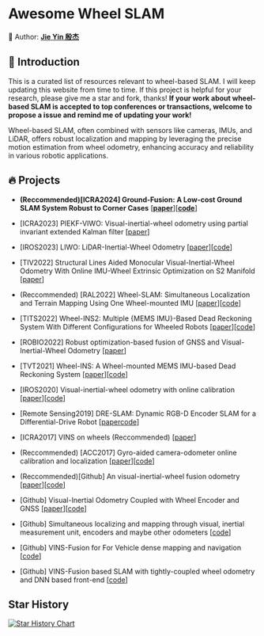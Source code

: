 # Awesome Wheel SLAM
💎 Author: [**Jie Yin 殷杰**](https://github.com/sjtuyinjie)

## 📝 Introduction

This is a curated list of resources relevant to wheel-based SLAM. I will keep updating this website from time to time. If this project is helpful for your research, please give me a star and fork, thanks!
**If your work about wheel-based SLAM is accepted to top conferences or transactions, welcome to propose a issue and remind me of updating your work!**


Wheel-based SLAM, often combined with sensors like cameras, IMUs, and LiDAR, offers robust localization and mapping by leveraging the precise motion estimation from wheel odometry, enhancing accuracy and reliability in various robotic applications.

## 🔥 Projects


- **(Reccommended)[ICRA2024] Ground-Fusion: A Low-cost Ground SLAM System Robust to Corner Cases**  [[**paper**](https://arxiv.org/abs/2402.14308)][[**code**](https://github.com/SJTU-ViSYS/Ground-Fusion)]


- [ICRA2023] PIEKF-VIWO: Visual-inertial-wheel odometry using partial invariant extended Kalman filter [[paper](https://arxiv.org/pdf/2303.07668)]


- [IROS2023] LIWO: LiDAR-Inertial-Wheel Odometry [[paper](https://arxiv.org/pdf/2302.14298)][[code](https://github.com/ZikangYuan/liw_oam)]


- [TIV2022] Structural Lines Aided Monocular Visual-Inertial-Wheel Odometry With Online IMU-Wheel Extrinsic Optimization on S2 Manifold [[paper](https://ieeexplore.ieee.org/abstract/document/10214115)]


- (Reccommended) [RAL2022] Wheel-SLAM: Simultaneous Localization and Terrain Mapping Using One Wheel-mounted IMU [[paper](https://arxiv.org/abs/2211.03174)][[code](https://github.com/i2Nav-WHU/Wheel-SLAM)]




- [TITS2022] Wheel-INS2: Multiple {MEMS IMU}-Based Dead Reckoning System With Different Configurations for Wheeled Robots [[paper](https://arxiv.org/abs/2012.10593)][[code](https://github.com/i2Nav-WHU/Wheel-INS)]

- [ROBIO2022] Robust optimization-based fusion of GNSS and Visual-Inertial-Wheel Odometry [[paper](https://ieeexplore.ieee.org/abstract/document/10011839)]


- [TVT2021] Wheel-INS: A Wheel-mounted MEMS IMU-based Dead Reckoning System [[paper](https://ieeexplore.ieee.org/document/9524467)][[code](https://github.com/i2Nav-WHU/Wheel-INS)]

- [IROS2020] Visual-inertial-wheel odometry with online calibration [[paper](https://par.nsf.gov/servlets/purl/10293356)][[code](https://github.com/SJTU-ViSYS/Ground-Fusion)]




- [Remote Sensing2019] DRE-SLAM: Dynamic RGB-D Encoder SLAM for a Differential-Drive Robot [[paper](https://www.mdpi.com/2072-4292/11/4/380?ref=https://coder.social)[code](https://github.com/ydsf16/dre_slam)]


- [ICRA2017] VINS on wheels (Reccommended) [[paper](https://ieeexplore.ieee.org/abstract/document/7989603)]


- (Reccommended) [ACC2017] Gyro-aided camera-odometer online calibration and localization [[paper](https://drive.google.com/file/d/1pOLWp2WfqanO8CFin-Ppwl0FQku0-PJX/view)][[code](https://github.com/image-amazing/Wheel_Encoder_aided_vo)]



-  (Reccommended)[Github] An visual-inertial-wheel fusion odometry [[paper](https://github.com/TouchDeeper/VIW-Fusion/blob/master/Thesis%20-%20TingdaZhuang%20-%20Chinese%20-%20Research%20on%20Multi-sensor%20Fusion%20Localization%20of%20Mobile%20Robot%20Based%20on%20ROS.pdf)][[code](https://github.com/TouchDeeper/VIW-Fusion)]


- [Github] Visual-Inertial Odometry Coupled with Wheel Encoder and GNSS [[paper](https://blog.csdn.net/ewtewtewrt/article/details/117249295)][[code](https://github.com/Wallong/VINS-GPS-Wheel)]

- [Github] Simultaneous localizing and mapping through visual, inertial measurement unit, encoders and maybe other odometers [[code](https://github.com/leavesnight/VIEO_SLAM)]

- [Github] VINS-Fusion for For Vehicle dense mapping and navigation [[code](https://github.com/hu-minghao/VINS-Fusion-Vehicle)]


- [Github] VINS-Fusion based SLAM with tightly-coupled wheel odometry and DNN based front-end [[code](https://github.com/KopanevPavel/runbot_custom_localization)]

## Star History

[![Star History Chart](https://api.star-history.com/svg?repos=sjtuyinjie/awesome-wheel-slam&type=Timeline)](https://star-history.com/#Ashutosh00710/github-readme-activity-graph&Timeline)



